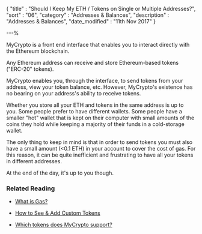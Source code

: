 {
"title"       : "Should I Keep My ETH / Tokens on Single or Multiple Addresses?",
"sort"        : "06",
"category"    : "Addresses & Balances",
"description" : "Addresses & Balances",
"date_modified"  : "11th Nov 2017"
}

---%


MyCrypto is a front end interface that enables you to interact directly with the Ethereum blockchain.

Any Ethereum address can receive and store Ethereum-based tokens ("ERC-20" tokens).

MyCrypto enables you, through the interface, to send tokens from your address, view your token balance, etc. However, MyCrypto's existence has no bearing on your address's ability to receive tokens.

Whether you store all your ETH and tokens in the same address is up to you. Some people prefer to have different wallets. Some people have a smaller "hot" wallet that is kept on their computer with small amounts of the coins they hold while keeping a majority of their funds in a cold-storage wallet.

The only thing to keep in mind is that in order to send tokens you must also have a small amount (<0.1 ETH) in your account to cover the cost of gas. For this reason, it can be quite inefficient and frustrating to have all your tokens in different addresses.

At the end of the day, it's up to you though.

### Related Reading

- [What is Gas?](https://support.mycrypto.com/gas/what-is-gas-ethereum.html)

- [How to See & Add Custom Tokens](https://support.mycrypto.com/tokens/adding-new-token-and-sending-custom-tokens.html)

- [Which tokens does MyCrypto support?](https://support.mycrypto.com/faq/sending-bitcoin-btc-ltc-xmr-to-mycrypto.html)
